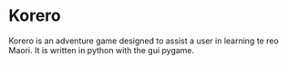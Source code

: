 # Korero
Korero is an adventure game designed to assist a user in learning te reo Maori. It is written in python with the gui pygame.
